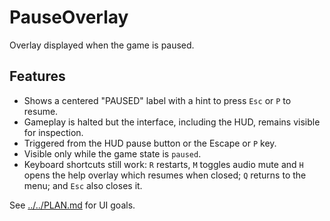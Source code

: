 # PauseOverlay

Overlay displayed when the game is paused.

## Features

- Shows a centered "PAUSED" label with a hint to press `Esc` or `P` to resume.
- Gameplay is halted but the interface, including the HUD, remains visible for
  inspection.
- Triggered from the HUD pause button or the Escape or `P` key.
- Visible only while the game state is `paused`.
- Keyboard shortcuts still work: `R` restarts, `M` toggles audio mute and `H`
  opens the help overlay which resumes when closed; `Q` returns to the menu; and
  `Esc` also closes it.

See [../../PLAN.md](../../PLAN.md) for UI goals.
